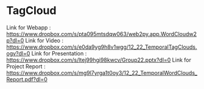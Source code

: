 # TagCloud
Link for Webapp :
https://www.dropbox.com/s/pta095mtsdqw063/web2py.app.WordCloudw2p?dl=0
Link for Video :
https://www.dropbox.com/s/e0da9yg9h8v1wgg/12_22_TemporalTagClouds.ogv?dl=0
Link for Presentation :
https://www.dropbox.com/s/ltej99hgi98kwcv/Group22.pptx?dl=0
Link for Project Report :
https://www.dropbox.com/s/mg9l7yrga1t0oy3/12_22_TemporalWordClouds_Report.pdf?dl=0
